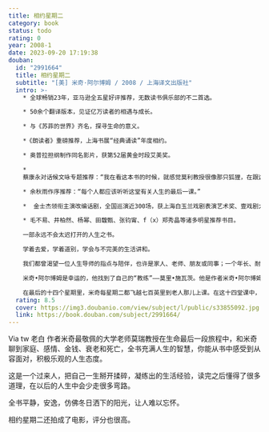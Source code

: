```yaml
---
title: 相约星期二
category: book
status: todo
rating: 0
year: 2008-1
date: 2023-09-20 17:19:38
douban:
  id: "2991664"
  title: 相约星期二
  subtitle: "[美] 米奇·阿尔博姆 / 2008 / 上海译文出版社"
  intro: >-
    * 全球畅销23年，亚马逊全五星好评推荐，无数读书俱乐部的不二首选。

    * 50余个翻译版本，见证亿万读者的相遇与成长。

    * 与《苏菲的世界》齐名，探寻生命的意义。

    *《朗读者》重磅推荐，上海书展“经典诵读”年度相约。

    * 奥普拉担纲制作同名影片，获第52届黄金时段艾美奖。

    *
    蔡康永对话候文咏专题推荐：“我在看这本书的时候，就感觉莫利教授很像那只狐狸，在跟这个写作的“小王子”教导，一旦建立这个关系，你的人生就会变得不一样。莫里教授是我崇拜的人。”

    * 余秋雨作序推荐：“每个人都应该听听这堂有关人生的最后一课。”

    *  金士杰领衔主演改编话剧，全国巡演近300场，获上海白玉兰戏剧表演艺术奖、壹戏剧大赏得主。自2011年巡演至今,名列上海最难抢票的热门剧目之一，超过20万观众落泪推荐。

    * 毛不易、井柏然、杨幂、田馥甄、张钧甯、f（x）郑秀晶等诸多明星推荐书目。

    一部永远不会太迟打开的人生之书。

    学着去爱，学着道别，学会与不完美的生活讲和。

    我们都曾渴望一位人生导师的指点与陪伴，也许是家人、老师、朋友或同事；一个年长、耐心、睿智的人，理解你的孤独与迷茫的人，帮助你去真正地体验世界，教会你怎样与失败和彷徨共处，为你在迷失方向时指点迷津。

    米奇•阿尔博姆是幸运的，他找到了自己的“教练”——莫里•施瓦茨。他是作者米奇•阿尔博姆在大学时，曾给予过他许多思想的教授。米奇毕业十五年后的一天，偶然得知莫里•施瓦茨罹患肌萎性侧索硬化，来日无多。这时老教授所感受到的不是对生命即将离去的恐惧，而是希望把自己许多年来思考的一些东西传播给更多的人。作为莫里早年的得意门生，米奇在老教授缠绵病榻的十四周里，每星期二都上门与他相伴，聆听他最后的教诲，并在他死后将这些谈话记录下来，把这件珍贵的礼物送给全世界的读者。

    在最后的十四个星期里，米奇每星期二都飞越七百英里到老人那儿上课。在这十四堂课中，他们聊到了人生的许多组成部分，如何面对他人，如何面对爱，如何面对恐惧，如何面对家庭，以及感情与婚姻，金钱与文化，衰老与死亡。这段“相约星期二”的经历不仅让作者米奇•阿尔博姆得到了一个重新审视自己、重读人生必修课的机会，也为全球数以万计的读者带去了震撼与感动。
  rating: 8.5
  cover: https://img3.doubanio.com/view/subject/l/public/s33855092.jpg
  link: https://book.douban.com/subject/2991664/
---
```


Via tw 老白 作者米奇最敬佩的大学老师莫瑞教授在生命最后一段旅程中，和米奇聊到家庭、感情、金钱、衰老和死亡，全书充满人生的智慧，你能从书中感受到从容面对，积极乐观的人生态度。

这是一个过来人，把自己一生掰开揉碎，凝练出的生活经验，读完之后懂得了很多道理，在以后的人生中会少走很多弯路。

全书平静，安逸，仿佛冬日洒下的阳光，让人难以忘怀。

相约星期二还拍成了电影，评分也很高。